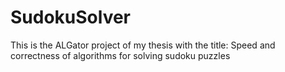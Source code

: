 # SudokuSolver
This is the ALGator project of my thesis with the title: Speed and correctness of algorithms for solving sudoku puzzles
